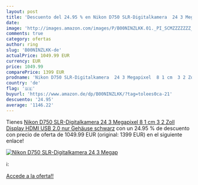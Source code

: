 ```yaml
---
layout: post
title: 'Descuento del 24.95 % en Nikon D750 SLR-Digitalkamera  24 3 Megap'
date: 
image: 'http://images.amazon.com/images/P/B00NINZLKK.01._PI_SCMZZZZZZZ_._SL200_.jpg'
comments: true
category: ofertas
author: ring
slug: 'B00NINZLKK-de'
actualPrice: 1049.99 EUR
currency: EUR
price: 1049.99
comparePrice: 1399 EUR
prodname: 'Nikon D750 SLR-Digitalkamera  24 3 Megapixel  8 1 cm  3 2 Zoll  Display  HDMI  USB 2.0  nur Gehäuse schwarz'
country: 'de'
flag: '🇩🇪'
buyurl: 'https://www.amazon.de/dp/B00NINZLKK/?tag=tolees0ca-21'
descuento: '24.95'
average: '1146.22'
---
```


Tienes [Nikon D750 SLR-Digitalkamera  24 3 Megapixel  8 1 cm  3 2 Zoll  Display  HDMI  USB 2.0  nur Gehäuse schwarz](https://www.amazon.de/dp/B00NINZLKK/?tag=tolees0ca-21) con un 24.95 % de descuento con precio de oferta de 1049.99 EUR (original: 1399 EUR) en el siguiente enlace!

[![Nikon D750 SLR-Digitalkamera  24 3 Megap](http://images.amazon.com/images/P/B00NINZLKK.01._PI_SCMZZZZZZZ_._SL200_.jpg)](https://www.amazon.de/dp/B00NINZLKK/?tag=tolees0ca-21)

ℹ️:


[Accede a la oferta!!](https://www.amazon.de/dp/B00NINZLKK/?tag=tolees0ca-21)

